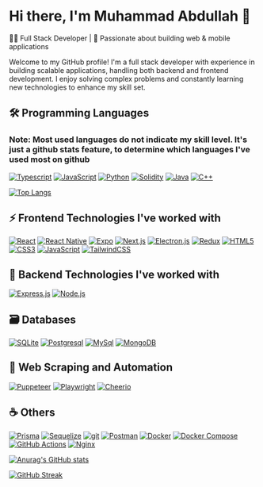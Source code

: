 # Hi there, I'm Muhammad Abdullah 👋

👨‍💻 Full Stack Developer | 🚀 Passionate about building web & mobile applications

Welcome to my GitHub profile! I'm a full stack developer with experience in building scalable applications, handling both backend and frontend development. I enjoy solving complex problems and constantly learning new technologies to enhance my skill set.

## 🛠️ Programming Languages

### Note: Most used languages do not indicate my skill level. It's just a github stats feature, to determine which languages I've used most on github

[![Typescript](https://img.shields.io/badge/typescript-%23007ACC.svg?style=for-the-badge&logo=typescript&logoColor=white "Typescript")](https://www.typescriptlang.org/)
[![JavaScript](https://img.shields.io/badge/javascript-%23323330.svg?style=for-the-badge&logo=javascript&logoColor=%23F7DF1E "JavaScript")](https://www.javascript.com/)
[![Python](https://img.shields.io/badge/Python-3776AB?style=for-the-badge&logo=python&logoColor=white "Python")](https://www.python.org/)
[![Solidity](https://img.shields.io/badge/Solidity-%23363636.svg?style=for-the-badge&logo=solidity&logoColor=white "Solidity")](https://docs.soliditylang.org/en/v0.8.15/)
[![Java](https://img.shields.io/badge/java-%23ED8B00.svg?style=for-the-badge&logo=java&logoColor=white "Java")](https://www.java.com/en/)
[![C++](https://img.shields.io/badge/c++-%2300599C.svg?style=for-the-badge&logo=c%2B%2B&logoColor=white "C++")](https://cplusplus.com/doc/tutorial/)

[![Top Langs](https://github-readme-stats.vercel.app/api/top-langs/?username=Muhammad-Abdullah012&layout=compact)](https://github.com/Muhammad-Abdullah012)

## ⚡ Frontend Technologies I've worked with

[![React](https://img.shields.io/badge/react-%2320232a.svg?style=for-the-badge&logo=react&logoColor=%2361DAFB "React")](https://reactjs.org/)
[![React Native](https://img.shields.io/badge/React_Native-20232A?style=for-the-badge&logo=react&logoColor=61DAFB "React Native")](https://reactnative.dev/)
[![Expo](https://img.shields.io/badge/Expo-000000?style=for-the-badge&logo=expo&logoColor=white "Expo")](https://expo.dev/)
[![Next.js](https://img.shields.io/badge/Next-000000?style=for-the-badge&logo=next.js&logoColor=white "Next.js")](https://nextjs.org/)
[![Electron.js](https://img.shields.io/badge/Electron-47848F?style=for-the-badge&logo=electron&logoColor=white "Electron.js")](https://www.electronjs.org/)
[![Redux](https://img.shields.io/badge/redux-%23593d88.svg?style=for-the-badge&logo=redux&logoColor=white "Redux")](https://redux.js.org/)
[![HTML5](https://img.shields.io/badge/html5-%23E34F26.svg?style=for-the-badge&logo=html5&logoColor=white "HTML5")](https://developer.mozilla.org/en-US/docs/Glossary/HTML5)
[![CSS3](https://img.shields.io/badge/css3-%231572B6.svg?style=for-the-badge&logo=css3&logoColor=white "CSS3")](https://developer.mozilla.org/en-US/docs/Web/CSS)
[![JavaScript](https://img.shields.io/badge/javascript-%23323330.svg?style=for-the-badge&logo=javascript&logoColor=%23F7DF1E "JavaScript")](https://www.javascript.com/)
[![TailwindCSS](https://img.shields.io/badge/tailwindcss-%2338B2AC.svg?style=for-the-badge&logo=tailwind-css&logoColor=white "TailwindCSS")](https://tailwindcss.com/)

## 🧩 Backend Technologies I've worked with

[![Express.js](https://img.shields.io/badge/express.js-%23404d59.svg?style=for-the-badge&logo=express&logoColor=%2361DAFB "expressjs")](https://expressjs.com/)
[![Node.js](https://img.shields.io/badge/Node.js-339933?style=for-the-badge&logo=nodedotjs&logoColor=white "nodejs")](https://nodejs.org)

## 🗃️ Databases

[![SQLite](https://img.shields.io/badge/sqlite-%2307405e.svg?style=for-the-badge&logo=sqlite&logoColor=white "SQLite")](https://www.sqlite.org/index.html)
[![Postgresql](https://img.shields.io/badge/postgres-%23316192.svg?style=for-the-badge&logo=postgresql&logoColor=white "Postgresql")](https://www.postgresql.org/)
[![MySql](https://img.shields.io/badge/mysql-%2300f.svg?style=for-the-badge&logo=mysql&logoColor=white "MySql")](https://www.mysql.com/)
[![MongoDB](https://img.shields.io/badge/MongoDB-47A248?style=for-the-badge&logo=mongodb&logoColor=white "MongoDB")](https://www.mongodb.com/)

## 🤖 Web Scraping and Automation

[![Puppeteer](https://img.shields.io/badge/Puppeteer-40B5A4?style=for-the-badge&logo=puppeteer&logoColor=white "Puppeteer")](https://pptr.dev/)
[![Playwright](https://img.shields.io/badge/Playwright-2EAD33?style=for-the-badge&logo=playwright&logoColor=white "Playwright")](https://playwright.dev/)
[![Cheerio](https://img.shields.io/badge/Cheerio-9B4993?style=for-the-badge&logo=cheerio&logoColor=white "Cheerio")](https://cheerio.js.org/)

## ☕ Others

[![Prisma](https://img.shields.io/badge/Prisma-2D3748?style=for-the-badge&logo=prisma&logoColor=white "Prisma")](https://www.prisma.io/)
[![Sequelize](https://img.shields.io/badge/Sequelize-52B0E8?style=for-the-badge&logo=sequelize&logoColor=white "Sequelize")](https://sequelize.org/)
[![git](https://img.shields.io/badge/git-%23F05033.svg?style=for-the-badge&logo=git&logoColor=white "git")](https://git-scm.com/)
[![Postman](https://img.shields.io/badge/Postman-FF6C37?style=for-the-badge&logo=postman&logoColor=white "Postman")](https://www.postman.com/)
[![Docker](https://img.shields.io/badge/Docker-2496ED?style=for-the-badge&logo=docker&logoColor=white "Docker")](https://www.docker.com/)
[![Docker Compose](https://img.shields.io/badge/Docker_Compose-2496ED?style=for-the-badge&logo=docker&logoColor=white "Docker Compose")](https://docs.docker.com/compose/)
[![GitHub Actions](https://img.shields.io/badge/GitHub_Actions-2088FF?style=for-the-badge&logo=github-actions&logoColor=white "GitHub Actions")](https://github.com/actions)
[![Nginx](https://img.shields.io/badge/Nginx-009639?style=for-the-badge&logo=nginx&logoColor=white "Nginx")](https://nginx.org/en/)

[![Anurag's GitHub stats](https://github-readme-stats.vercel.app/api?username=Muhammad-Abdullah012&show_icons=true&theme=dark)](https://github.com/Muhammad-Abdullah012)

[![GitHub Streak](https://streak-stats.demolab.com/?user=Muhammad-Abdullah012)](https://git.io/streak-stats)

<!--
**Muhammad-Abdullah012/Muhammad-Abdullah012** is a ✨ _special_ ✨ repository because its `README.md` (this file) appears on your GitHub profile.

Here are some ideas to get you started:

- 🔭 I’m currently working on ...
- 🌱 I’m currently learning ...
- 👯 I’m looking to collaborate on ...
- 🤔 I’m looking for help with ...
- 💬 Ask me about ...
- 📫 How to reach me: ...
- 😄 Pronouns: ...
- ⚡ Fun fact: ...
-->
